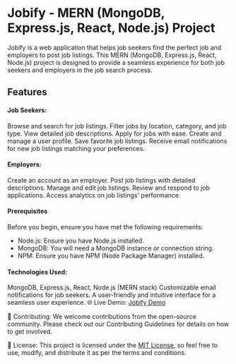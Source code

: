 # Jobify - MERN (MongoDB, Express.js, React, Node.js) Project

Jobify is a web application that helps job seekers find the perfect job and employers to post job listings. This MERN (MongoDB, Express.js, React, Node.js) project is designed to provide a seamless experience for both job seekers and employers in the job search process.

## Features

#### Job Seekers:

Browse and search for job listings.
Filter jobs by location, category, and job type.
View detailed job descriptions.
Apply for jobs with ease.
Create and manage a user profile.
Save favorite job listings.
Receive email notifications for new job listings matching your preferences.

#### Employers:

Create an account as an employer.
Post job listings with detailed descriptions.
Manage and edit job listings.
Review and respond to job applications.
Access analytics on job listings' performance.

#### Prerequisites

Before you begin, ensure you have met the following requirements:

- Node.js: Ensure you have Node.js installed.
- MongoDB: You will need a MongoDB instance or connection string.
- NPM: Ensure you have NPM (Node Package Manager) installed.

#### Technologies Used:

MongoDB, Express.js, React, Node.js (MERN stack)
Customizable email notifications for job seekers.
A user-friendly and intuitive interface for a seamless user experience.
🌐 Live Demo: [Jobify Demo](https://jobify.soatov.uz/)

🤝 Contributing:
We welcome contributions from the open-source community. Please check out our Contributing Guidelines for details on how to get involved.

📝 License:
This project is licensed under the [MIT License](LICENCE), so feel free to use, modify, and distribute it as per the terms and conditions.
